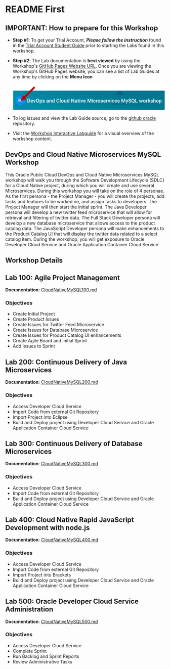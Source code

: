 # README First

## IMPORTANT: How to prepare for this Workshop

- **Step #1**: To get your Trial Account, ***Please follow the instruction*** found in the [Trial Account Student Guide](StudentGuide.md) prior to starting the Labs found in this workshop.

- **Step #2**: The Lab documentation is **best viewed** by using the Workshop's [GitHub Pages Website URL](https://oracle.github.io/learning-library/workshops/microservices-mysql). Once you are viewing the Workshop's GitHub Pages website, you can see a list of Lab Guides at any time by clicking on the **Menu Icon**

    ![](images/WorkshopMenu.png)

- To log issues and view the Lab Guide source, go to the [github oracle](https://github.com/oracle/learning-library/issues/new) repository.

- Visit the [Workshop Interactive Labguide](https://launch.oracle.com/?microservices-mysql) for a visual overview of the workshop content. 



## DevOps and Cloud Native Microservices MySQL Workshop

This Oracle Public Cloud DevOps and Cloud Native Microservices MySQL workshop will walk you through the Software Development Lifecycle (SDLC) for a Cloud Native project, during which you will create and use several Microservices. During this workshop you will take on the role of 4 personae. As the first persona - the Project Manager - you will create the projects, add tasks and features to be worked on, and assign tasks to developers.  The Project Manager will then start the initial sprint. The Java Developer persona will develop a new twitter feed microservice that will allow for retrieval and filtering of twitter data. The Full Stack Developer persona will develop a new database microservice that allows access to the product catalog data. The JavaScript Developer persona will make enhancements to the Product Catalog UI that will display the twitter data related to a select catalog item.  During the workshop, you will get exposure to Oracle Developer Cloud Service and Oracle Application Container Cloud Service.

## Workshop Details

## Lab 100: Agile Project Management

**Documentation**: [CloudNativeMySQL100.md](CloudNativeMySQL100.md)

### Objectives

- Create Initial Project
- Create Product Issues
- Create Issues for Twitter Feed Microservice
- Create Issues for Database Microservice
- Create Issues for Product Catalog UI enhancements
- Create Agile Board and initial Sprint
- Add Issues to Sprint

## Lab 200: Continuous Delivery of Java Microservices

**Documentation**: [CloudNativeMySQL200.md](CloudNativeMySQL200.md)

### Objectives

- Access Developer Cloud Service
- Import Code from external Git Repository
- Import Project into Eclipse
- Build and Deploy project using Developer Cloud Service and Oracle Application Container Cloud Service

## Lab 300: Continuous Delivery of Database Microservices

**Documentation**: [CloudNativeMySQL300.md](CloudNativeMySQL300.md)

### Objectives

- Access Developer Cloud Service
- Import Code from external Git Repository
- Build and Deploy project using Developer Cloud Service and Oracle Application Container Cloud Service

## Lab 400: Cloud Native Rapid JavaScript Development with node.js

**Documentation**: [CloudNativeMySQL400.md](CloudNativeMySQL400.md)

### Objectives

- Access Developer Cloud Service
- Import Code from external Git Repository
- Import Project into Brackets
- Build and Deploy project using Developer Cloud Service and Oracle Application Container Cloud Service

## Lab 500:  Oracle Developer Cloud Service Administration

**Documentation**: [CloudNativeMySQL500.md](CloudNativeMySQL500.md)

### Objectives

- Access Developer Cloud Service
- Complete Sprint
- Run Backlog and Sprint Reports
- Review Administrative Tasks

